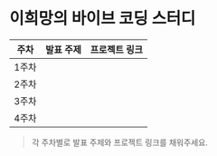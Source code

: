 # 이희망의 바이브 코딩 스터디

| 주차  | 발표 주제 | 프로젝트 링크 |
| ----- | --------- | ------------- |
| 1주차 |           |               |
| 2주차 |           |               |
| 3주차 |           |               |
| 4주차 |           |               |

> 각 주차별로 발표 주제와 프로젝트 링크를 채워주세요.
